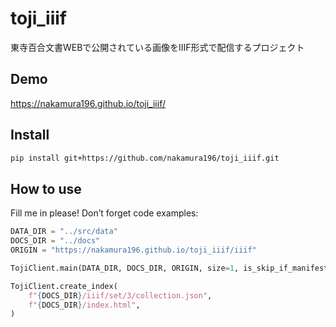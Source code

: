 toji_iiif
================

<!-- WARNING: THIS FILE WAS AUTOGENERATED! DO NOT EDIT! -->

東寺百合文書WEBで公開されている画像をIIIF形式で配信するプロジェクト

## Demo

https://nakamura196.github.io/toji_iiif/

## Install

``` sh
pip install git+https://github.com/nakamura196/toji_iiif.git
```

## How to use

Fill me in please! Don’t forget code examples:

``` python
DATA_DIR = "../src/data"
DOCS_DIR = "../docs"
ORIGIN = "https://nakamura196.github.io/toji_iiif/iiif"

TojiClient.main(DATA_DIR, DOCS_DIR, ORIGIN, size=1, is_skip_if_manifest_exists=True)
```

``` python
TojiClient.create_index(
    f"{DOCS_DIR}/iiif/set/3/collection.json",
    f"{DOCS_DIR}/index.html",
)
```

